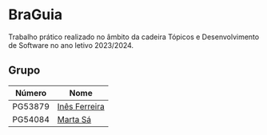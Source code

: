# BraGuia

Trabalho prático realizado no âmbito da cadeira Tópicos e Desenvolvimento de Software no ano letivo 2023/2024.

## Grupo
| Número   | Nome                                               |
| -------- | -------------------------------------------------- |
| PG53879  | [Inês Ferreira](https://github.com/inesferreira18) |
| PG54084  | [Marta Sá](https://github.com/findingmarta)        |